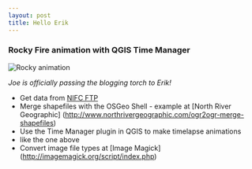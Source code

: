 ```yaml
---
layout: post
title: Hello Erik
---
```


### Rocky Fire animation with QGIS Time Manager
![Rocky animation](https://dl.dropboxusercontent.com/u/345322813/images/rocky.gif "Rocky animation")

_Joe is officially passing the blogging torch to Erik!_

+ Get data from [NIFC FTP](http://ftp.nifc.gov/)
+ Merge shapefiles with the OSGeo Shell - example at [North River Geographic] (http://www.northrivergeographic.com/ogr2ogr-merge-shapefiles)
+ Use the Time Manager plugin in QGIS to make timelapse animations
+ like the one above
+ Convert image file types at [Image Magick] (http://imagemagick.org/script/index.php)
